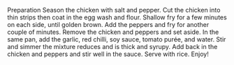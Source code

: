 Preparation
Season the chicken with salt and pepper.
Cut the chicken into thin strips then coat in the egg wash and flour.
Shallow fry for a few minutes on each side, until golden brown.
Add the peppers and fry for another couple of minutes. Remove the chicken and peppers and set aside.
In the same pan, add the garlic, red chilli, soy sauce, tomato purée, and water. Stir and simmer the mixture reduces and is thick and syrupy.
Add back in the chicken and peppers and stir well in the sauce.
Serve with rice.
Enjoy!